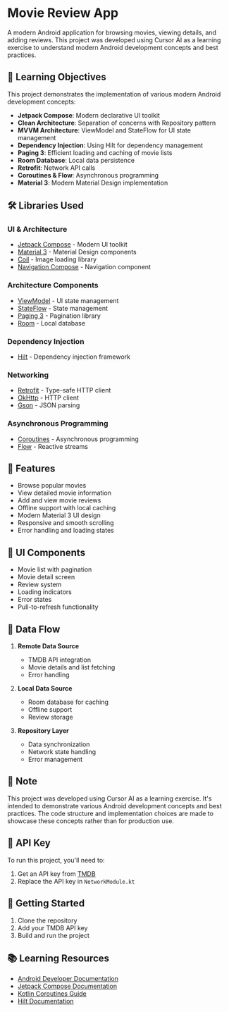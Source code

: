 # Movie Review App

A modern Android application for browsing movies, viewing details, and adding reviews. This project was developed using Cursor AI as a learning exercise to understand modern Android development concepts and best practices.

## 🎯 Learning Objectives

This project demonstrates the implementation of various modern Android development concepts:

- **Jetpack Compose**: Modern declarative UI toolkit
- **Clean Architecture**: Separation of concerns with Repository pattern
- **MVVM Architecture**: ViewModel and StateFlow for UI state management
- **Dependency Injection**: Using Hilt for dependency management
- **Paging 3**: Efficient loading and caching of movie lists
- **Room Database**: Local data persistence
- **Retrofit**: Network API calls
- **Coroutines & Flow**: Asynchronous programming
- **Material 3**: Modern Material Design implementation

## 🛠️ Libraries Used

### UI & Architecture
- [Jetpack Compose](https://developer.android.com/jetpack/compose) - Modern UI toolkit
- [Material 3](https://m3.material.io/) - Material Design components
- [Coil](https://coil-kt.github.io/coil/) - Image loading library
- [Navigation Compose](https://developer.android.com/jetpack/compose/navigation) - Navigation component

### Architecture Components
- [ViewModel](https://developer.android.com/topic/libraries/architecture/viewmodel) - UI state management
- [StateFlow](https://developer.android.com/kotlin/flow/stateflow-and-sharedflow) - State management
- [Paging 3](https://developer.android.com/topic/libraries/architecture/paging/v3-overview) - Pagination library
- [Room](https://developer.android.com/training/data-storage/room) - Local database

### Dependency Injection
- [Hilt](https://developer.android.com/training/dependency-injection/hilt-android) - Dependency injection framework

### Networking
- [Retrofit](https://square.github.io/retrofit/) - Type-safe HTTP client
- [OkHttp](https://square.github.io/okhttp/) - HTTP client
- [Gson](https://github.com/google/gson) - JSON parsing

### Asynchronous Programming
- [Coroutines](https://kotlinlang.org/docs/coroutines-overview.html) - Asynchronous programming
- [Flow](https://kotlinlang.org/docs/flow.html) - Reactive streams

## 📱 Features

- Browse popular movies
- View detailed movie information
- Add and view movie reviews
- Offline support with local caching
- Modern Material 3 UI design
- Responsive and smooth scrolling
- Error handling and loading states

## 🎨 UI Components

- Movie list with pagination
- Movie detail screen
- Review system
- Loading indicators
- Error states
- Pull-to-refresh functionality

## 🔄 Data Flow

1. **Remote Data Source**
   - TMDB API integration
   - Movie details and list fetching
   - Error handling

2. **Local Data Source**
   - Room database for caching
   - Offline support
   - Review storage

3. **Repository Layer**
   - Data synchronization
   - Network state handling
   - Error management

## 📝 Note

This project was developed using Cursor AI as a learning exercise. It's intended to demonstrate various Android development concepts and best practices. The code structure and implementation choices are made to showcase these concepts rather than for production use.

## 🔑 API Key

To run this project, you'll need to:
1. Get an API key from [TMDB](https://www.themoviedb.org/documentation/api)
2. Replace the API key in `NetworkModule.kt`

## 🚀 Getting Started

1. Clone the repository
2. Add your TMDB API key
3. Build and run the project

## 📚 Learning Resources

- [Android Developer Documentation](https://developer.android.com/docs)
- [Jetpack Compose Documentation](https://developer.android.com/jetpack/compose/documentation)
- [Kotlin Coroutines Guide](https://kotlinlang.org/docs/coroutines-guide.html)
- [Hilt Documentation](https://developer.android.com/training/dependency-injection/hilt-android) 